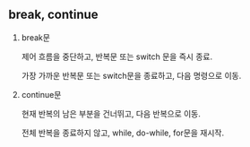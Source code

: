 ## break, continue

1. break문

    제어 흐름을 중단하고, 반복문 또는 switch 문을 즉시 종료.
    
    가장 가까운 반복문 또는 switch문을 종료하고, 다음 명령으로 이동.


2. continue문

    현재 반복의 남은 부분을 건너뛰고, 다음 반복으로 이동.

    전체 반복을 종료하지 않고, while, do-while, for문을 재시작.
